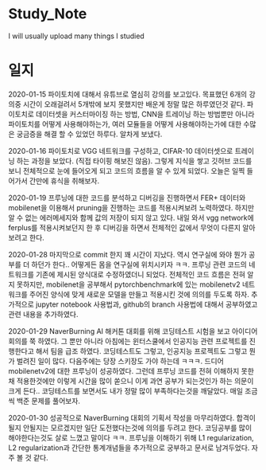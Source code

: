 # Study_Note
I will usually  upload many things I studied

# 일지
2020-01-15 파이토치에 대해서 유튜브로 열심히 강의를 보고있다. 목표했던 6개의 강의중 시간이 오래걸려서 5개밖에 보지 못했지만 배운게 정말 많은 하루였던것 같다. 파이토치로 데이터셋을 커스터마이징 하는 방법, CNN을 트레이닝 하는 방법뿐만 아니라 파이토치를 어떻게 사용해야하는가, 여러 모듈들을 어떻게 사용해야하는가에 대한 수많은 궁금증을 해결 할 수 있었던 하루다. 알차게 보냈다.

2020-01-16 파이토치로 VGG 네트워크를 구성하고, CIFAR-10 데이터셋으로 트레이닝 하는 과정을 보았다. (직접 타이핑 해보진 않음). 그렇게 지식을 쌓고 깃허브 코드를 보니 전체적으로 눈에 들어오게 되고 코드의 흐름을 알 수 있게 되었다. 오늘은 일찍 들어가서 간만에 휴식을 취해보자.

2020-01-19 프루닝에 대한 코드를 분석하고 디버깅을 진행하면서 FER+ 데이터와 mobilenet을 이용해서 pruning을 진행하는 코드를 적용시켜보려 노력하였다. 하지만 알 수 없는 에러메세지와 함께 값의 저장이 되지 않고 있다. 내일 와서 vgg network에 ferplus를 적용시켜보던지 한 후 디버깅을 하면서 전체적인 값에서 무엇이 다른지 알아보려고 한다.

2020-01-28 마지막으로 commit 한지 꽤 시간이 지났다. 역시 연구실에 와야 뭔가 공부를 더 하던가 한다.. 어떻게든 몸을 연구실에 위치시키자 ㅋㅋ.
프루닝 관련 코드의 네트워크를 기존에 제시된 양식대로 수정하였더니 되었다. 전체적인 코드 흐름은 전혀 알지 못하지만, mobilenet을 공부해서 pytorchbenchmark에 있는 mobilenetv2 네트워크를 주어진 양식에 맞게 새로운 모델을 만들고 적용시킨 것에 의의를 두도록 하자.
추가적으로 jupyter notebook 사용법과, github의 branch 사용법에 대해서 공부하였고 관련 내용을 추가하였다.

2020-01-29 NaverBurning AI 해커톤 대회를 위해 코딩테스트 시험을 보고 아이디어 회의를 쭉 하였다. 그 뿐만 아니라 아침에는 윈터스쿨에서 인공지능 관련 프로젝트를 진행한다고 해서 팀을 급조 하였다. 코딩테스트도 그렇고, 인공지능 프로젝트도 그렇고 뭔가 벌려진 일이 많다. 다음주에는 당장 스키장도 가야 하는데 ㅋㅋㅋ. 드디어 mobilenetv2에 대한 프루닝이 성공하였다. 그런데 프루닝 코드를 전혀 이해하지 못한채 적용한것에만 이렇게 시간을 많이 쏟으니 이게 과연 공부가 되는것인가 하는 의문이 크게 든다.. 코딩테스트를 보면서도 내가 정말 많이 부족하다는것을 깨달았다. 매일 조금씩 백준 문제를 풀어보자.

2020-01-30 성공적으로 NaverBurning 대회의 기획서 작성을 마무리하였다. 합격이 될지 안될지는 모르겠지만 일단 도전했다는것에 의의를 두려고 한다. 코딩공부를 많이 해야한다는것도 살로 느꼈고 말이다 ㅋㅋ. 프루닝을 이해하기 위해 L1 regularization, L2 regularization과 간단한 통계개념들을 추가적으로 궁부하고 문서로 남겨두었다. 자주 볼 것 같다.
